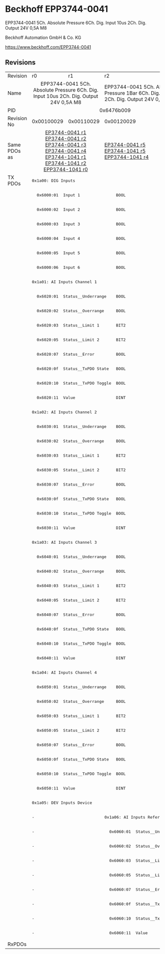 # Beckhoff EPP3744-0041

EPP3744-0041 5Ch. Absolute Pressure 6Ch. Dig. Input 10us 2Ch. Dig. Output 24V 0,5A M8

Beckhoff Automation GmbH & Co. KG

https://www.beckhoff.com/EPP3744-0041

## Revisions
<table>
<tr>
<td>Revision</td>
<td>r0</td>
<td>r1</td>
<td>r2</td>
</tr>
<tr>
<td>Name</td>
<td colspan=2 align="center">EPP3744-0041 5Ch. Absolute Pressure 6Ch. Dig. Input 10us 2Ch. Dig. Output 24V 0,5A M8</td>
<td>EPP3744-0041 5Ch. Absolute Pressure 1Bar 6Ch. Dig. Input 10us 2Ch. Dig. Output 24V 0,5A M8</td>
</tr>
<tr>
<td>PID</td>
<td colspan=3 align="center">0x6476b009</td>
</tr>
<tr>
<td>Revision No</td>
<td>0x00100029</td>
<td>0x00110029</td>
<td>0x00120029</td>
</tr>
<tr>
<td>Same PDOs as</td>
<td colspan=2 align="center"><a href="EP3744-0041.md">EP3744-0041 r1</a><br/><a href="EP3744-0041.md">EP3744-0041 r2</a><br/><a href="EP3744-0041.md">EP3744-0041 r3</a><br/><a href="EP3744-0041.md">EP3744-0041 r4</a><br/><a href="EP3744-1041.md">EP3744-1041 r1</a><br/><a href="EP3744-1041.md">EP3744-1041 r2</a><br/><a href="EPP3744-1041.md">EPP3744-1041 r0</a></td>
<td><a href="EP3744-0041.md">EP3744-0041 r5</a><br/><a href="EP3744-1041.md">EP3744-1041 r5</a><br/><a href="EPP3744-1041.md">EPP3744-1041 r4</a></td>
</tr>
<tr>
<td rowspan=53 valign=top>TX PDOs</td>
<td colspan=3 align="left"><pre>0x1a00: DIG Inputs</pre></td>
<td></td>
</tr>
<tr>
<td colspan=3 align="left"><pre>  0x6000:01  Input 1               BOOL</pre></td>
</tr>
<tr>
<td colspan=3 align="left"><pre>  0x6000:02  Input 2               BOOL</pre></td>
</tr>
<tr>
<td colspan=3 align="left"><pre>  0x6000:03  Input 3               BOOL</pre></td>
</tr>
<tr>
<td colspan=3 align="left"><pre>  0x6000:04  Input 4               BOOL</pre></td>
</tr>
<tr>
<td colspan=3 align="left"><pre>  0x6000:05  Input 5               BOOL</pre></td>
</tr>
<tr>
<td colspan=3 align="left"><pre>  0x6000:06  Input 6               BOOL</pre></td>
</tr>
<tr>
<td colspan=3 align="left"><pre>0x1a01: AI Inputs Channel 1</pre></td>
</tr>
<tr>
<td colspan=3 align="left"><pre>  0x6020:01  Status__Underrange    BOOL</pre></td>
</tr>
<tr>
<td colspan=3 align="left"><pre>  0x6020:02  Status__Overrange     BOOL</pre></td>
</tr>
<tr>
<td colspan=3 align="left"><pre>  0x6020:03  Status__Limit 1       BIT2</pre></td>
</tr>
<tr>
<td colspan=3 align="left"><pre>  0x6020:05  Status__Limit 2       BIT2</pre></td>
</tr>
<tr>
<td colspan=3 align="left"><pre>  0x6020:07  Status__Error         BOOL</pre></td>
</tr>
<tr>
<td colspan=3 align="left"><pre>  0x6020:0f  Status__TxPDO State   BOOL</pre></td>
</tr>
<tr>
<td colspan=3 align="left"><pre>  0x6020:10  Status__TxPDO Toggle  BOOL</pre></td>
</tr>
<tr>
<td colspan=3 align="left"><pre>  0x6020:11  Value                 DINT</pre></td>
</tr>
<tr>
<td colspan=3 align="left"><pre>0x1a02: AI Inputs Channel 2</pre></td>
</tr>
<tr>
<td colspan=3 align="left"><pre>  0x6030:01  Status__Underrange    BOOL</pre></td>
</tr>
<tr>
<td colspan=3 align="left"><pre>  0x6030:02  Status__Overrange     BOOL</pre></td>
</tr>
<tr>
<td colspan=3 align="left"><pre>  0x6030:03  Status__Limit 1       BIT2</pre></td>
</tr>
<tr>
<td colspan=3 align="left"><pre>  0x6030:05  Status__Limit 2       BIT2</pre></td>
</tr>
<tr>
<td colspan=3 align="left"><pre>  0x6030:07  Status__Error         BOOL</pre></td>
</tr>
<tr>
<td colspan=3 align="left"><pre>  0x6030:0f  Status__TxPDO State   BOOL</pre></td>
</tr>
<tr>
<td colspan=3 align="left"><pre>  0x6030:10  Status__TxPDO Toggle  BOOL</pre></td>
</tr>
<tr>
<td colspan=3 align="left"><pre>  0x6030:11  Value                 DINT</pre></td>
</tr>
<tr>
<td colspan=3 align="left"><pre>0x1a03: AI Inputs Channel 3</pre></td>
</tr>
<tr>
<td colspan=3 align="left"><pre>  0x6040:01  Status__Underrange    BOOL</pre></td>
</tr>
<tr>
<td colspan=3 align="left"><pre>  0x6040:02  Status__Overrange     BOOL</pre></td>
</tr>
<tr>
<td colspan=3 align="left"><pre>  0x6040:03  Status__Limit 1       BIT2</pre></td>
</tr>
<tr>
<td colspan=3 align="left"><pre>  0x6040:05  Status__Limit 2       BIT2</pre></td>
</tr>
<tr>
<td colspan=3 align="left"><pre>  0x6040:07  Status__Error         BOOL</pre></td>
</tr>
<tr>
<td colspan=3 align="left"><pre>  0x6040:0f  Status__TxPDO State   BOOL</pre></td>
</tr>
<tr>
<td colspan=3 align="left"><pre>  0x6040:10  Status__TxPDO Toggle  BOOL</pre></td>
</tr>
<tr>
<td colspan=3 align="left"><pre>  0x6040:11  Value                 DINT</pre></td>
</tr>
<tr>
<td colspan=3 align="left"><pre>0x1a04: AI Inputs Channel 4</pre></td>
</tr>
<tr>
<td colspan=3 align="left"><pre>  0x6050:01  Status__Underrange    BOOL</pre></td>
</tr>
<tr>
<td colspan=3 align="left"><pre>  0x6050:02  Status__Overrange     BOOL</pre></td>
</tr>
<tr>
<td colspan=3 align="left"><pre>  0x6050:03  Status__Limit 1       BIT2</pre></td>
</tr>
<tr>
<td colspan=3 align="left"><pre>  0x6050:05  Status__Limit 2       BIT2</pre></td>
</tr>
<tr>
<td colspan=3 align="left"><pre>  0x6050:07  Status__Error         BOOL</pre></td>
</tr>
<tr>
<td colspan=3 align="left"><pre>  0x6050:0f  Status__TxPDO State   BOOL</pre></td>
</tr>
<tr>
<td colspan=3 align="left"><pre>  0x6050:10  Status__TxPDO Toggle  BOOL</pre></td>
</tr>
<tr>
<td colspan=3 align="left"><pre>  0x6050:11  Value                 DINT</pre></td>
</tr>
<tr>
<td colspan=3 align="left"><pre>0x1a05: DEV Inputs Device</pre></td>
</tr>
<tr>
<td colspan=2 align="left"><pre>-</pre></td>
<td><pre>0x1a06: AI Inputs Reference</pre></td>
</tr>
<tr>
<td colspan=2 align="left"><pre>-</pre></td>
<td><pre>  0x6060:01  Status__Underrange    BOOL</pre></td>
</tr>
<tr>
<td colspan=2 align="left"><pre>-</pre></td>
<td><pre>  0x6060:02  Status__Overrange     BOOL</pre></td>
</tr>
<tr>
<td colspan=2 align="left"><pre>-</pre></td>
<td><pre>  0x6060:03  Status__Limit 1       BIT2</pre></td>
</tr>
<tr>
<td colspan=2 align="left"><pre>-</pre></td>
<td><pre>  0x6060:05  Status__Limit 2       BIT2</pre></td>
</tr>
<tr>
<td colspan=2 align="left"><pre>-</pre></td>
<td><pre>  0x6060:07  Status__Error         BOOL</pre></td>
</tr>
<tr>
<td colspan=2 align="left"><pre>-</pre></td>
<td><pre>  0x6060:0f  Status__TxPDO State   BOOL</pre></td>
</tr>
<tr>
<td colspan=2 align="left"><pre>-</pre></td>
<td><pre>  0x6060:10  Status__TxPDO Toggle  BOOL</pre></td>
</tr>
<tr>
<td colspan=2 align="left"><pre>-</pre></td>
<td><pre>  0x6060:11  Value                 DINT</pre></td>
</tr>
<tr>
<td>RxPDOs</td>
<td colspan=3 align="left"></td>
</tr>
</table>
